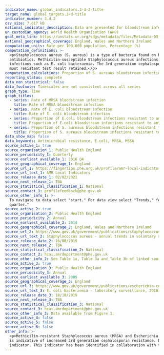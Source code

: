 ```yaml
---
indicator_name: global_indicators.3-d-2-title
target_name: global_targets.3-d-title
indicator_number: 3.d.2
csv_size: 7.617 kB
national_indicator_description: Data are presented for bloodstream infections S. aureas (MRSA) and E.coli. Please use the series button to navigate between infection type. 
un_custodian_agency: World Health Organisation (WHO)
goal_meta_link: https://unstats.un.org/sdgs/metadata/files/Metadata-03-0D-02.pdf
national_geographical_coverage: England, Wales and Northern Ireland
computation_units: Rate per 100,000 population, Percentage (%)
computation_definitions: >-
  <p>Staphylococcus aureus (S. aureus) is a type of bacteria found on human skin that can cause infection. S. aureus or staph infections are often treated with antibiotics. Methicilin-resistant Staphylococcus aureus (MRSA) is a type of staph bacteria that is resistant to certain
  antibiotics. Methicilin-susceptible Staphylococcus aureus infections (MSSA) are usually treatable with antibiotics.</p><p>Escherichia coli (E. coli) bacteraemia is a bloodstream infection caused by E. coli bacteria.</p><p>Cephalosporins are a type of antibiotic used to treat bacterial
  infections such as E. coli bacteraemia. The 3rd generation cephalosporins considered in the series Proportion of E. coli bloodstream infections resistant to antibiotics are - cefotaxime, ceftazidime, cefpodoxime and/or ceftriaxone. Tests to one or multiple are taken into account, and the
  most resistant test result retained.</p>
computation_calculations: Proportion of S. aureaus bloodstream infections resistant to antibiotics is calculated as (MRSA infection counts/Total MRSA infection and MSSA infection counts)*100
reporting_status: complete
data_non_statistical: false
data_footnote: Timescales are not consistent across all series
graph_type: line
graph_titles:
  - series: Rate of MRSA bloodstream infection
    title: Rate of MRSA bloodstream infection
  - series: Rate of E. coli bloodstream infection
    title: Rate of E. coli bloodstream infection
  - series: Proportion of E.coli bloodstream infections resistant to antibiotics
    title: Proportion of E.coli bloodstream infections resistant to antibiotics
  - series: Proportion of S. aureaus bloodstream infections resistant to antibiotics
    title: Proportion of S. aureaus bloodstream infections resistant to antibiotics
data_show_map: false
data_keywords: Antimicrobial resistance, E.coli, MRSA, MSSA
source_active_1: true
source_organisation_1: Public Health England
source_periodicity_1: Quarterly
source_earliest_available_1: 2016 Q4
source_geographical_coverage_1: England
source_url_1: https://fingertips.phe.org.uk/profile/amr-local-indicators
source_url_text_1: AMR Local Indicators
source_release_date_1: 02/02/2021
source_next_release_1: TBA
source_statistical_classification_1: National
source_contact_1: profilefeedback@phe.gov.uk
source_other_info_1: >-
  To navigate to data select "start." For data view select "Trends," for geography select "Acute Trusts" and for topic select "Antimicrobial Resistance." Under indicator select "Rolling quarterly average proportion of 3rd generation cephalosporin resistant E. coli blood specimens; by
  quarter."
source_active_2: true
source_organisation_2: Public Health England
source_periodicity_2: Annual
source_earliest_available_2: 2014
source_geographical_coverage_2: England, Wales and Northern Ireland
source_url_2: https://www.gov.uk/government/publications/staphylococcus-aureus-annual-trends-in-voluntary-surveillance
source_url_text_2: Staphylococcus aureus - annual trends in voluntary surveillance
source_release_date_2: 16/08/2019
source_next_release_2: TBA
source_statistical_classification_2: National
source_contact_2: hcai.amrdepartment@phe.gov.uk
source_other_info_2: See Table 1a, Table 3a and Table 3b of linked source
source_active_3: true
source_organisation_3: Public Health England
source_periodicity_3: Annual
source_earliest_available_3: 2009
source_geographical_coverage_3: England
source_url_3: https://www.gov.uk/government/publications/escherichia-coli-bacteraemia-annual-trends-in-voluntary-surveillance
source_url_text_3: E. coli bacteraemia - laboratory surveillance, 2018 - appendix (data for England only)
source_release_date_3: 18/10/2019
source_next_release_3: TBA
source_statistical_classification_3: National
source_contact_3: hcai.amrdepartment@phe.gov.uk
source_other_info_3: Data available from Figure 1.
source_active_4: false
source_active_5: false
source_active_6: false
other_info: >-
  <p>Methicilin-resistant Staphylococcus aureus (MRSA) and Escherichia coli (E. coli) are among the most common human fast-growing bacteria causing acute human bloodstream infections. </p><p>For the series Proportion of E.coli bloodstream infections resistant to antibiotics, a higher value
  is indicative of increased 3rd generation cephalosporin resistance. Data are only available for the NHS and private laboratories signed up to report to Public Health England’s voluntary surveillance system SGSS antimicrobial testing module.</p> Data follows the UN specification for this
  indicator. This indicator has been identified in collaboration with topic experts.
---
```

